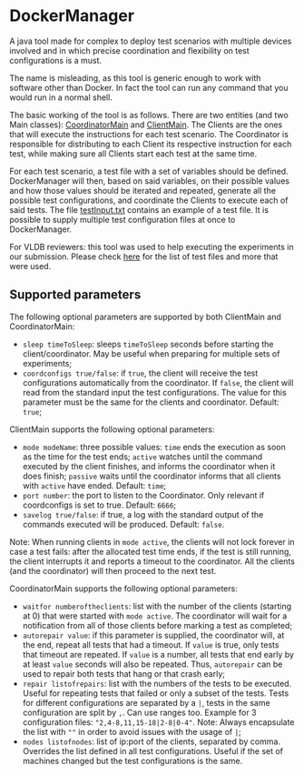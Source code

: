# DockerManager

A java tool made for complex to deploy test scenarios with multiple devices involved and in which precise coordination and flexibility on test configurations is a must.

The name is misleading, as this tool is generic enough to work with software other than Docker.
In fact the tool can run any command that you would run in a normal shell.

The basic working of the tool is as follows.
There are two entities (and two Main classes): [CoordinatorMain](src/CoordinatorMain.java) and [ClientMain](src/ClientMain.java).
The Clients are the ones that will execute the instructions for each test scenario.
The Coordinator is responsible for distributing to each Client its respective instruction for each test, while making sure all Clients start each test at the same time.

For each test scenario, a test file with a set of variables should be defined.
DockerManager will then, based on said variables, on their possible values and how those values should be iterated and repeated, generate all the possible test configurations, and coordinate the Clients to execute each of said tests.
The file [testInput.txt](testInput.txt) contains an example of a test file.
It is possible to supply multiple test configuration files at once to DockerManager.

For VLDB reviewers: this tool was used to help executing the experiments in our submission.
Please check [here](https://github.com/AndreRijo/potiondb-vldb-configs-rep) for the list of test files and more that were used.

## Supported parameters

The following optional parameters are supported by both ClientMain and CoordinatorMain:
- `sleep timeToSleep`: sleeps `timeToSleep` seconds before starting the client/coordinator. May be useful when preparing for multiple sets of experiments;
- `coordconfigs true/false`: if `true`, the client will receive the test configurations automatically from the coordinator. If `false`, the client will read from the standard input the test configurations. The value for this parameter must be the same for the clients and coordinator. Default: `true`;

ClientMain supports the following optional parameters:
- `mode modeName`: three possible values: `time` ends the execution as soon as the time for the test ends; `active` watches until the command executed by the client finishes, and informs the coordinator when it does finish; `passive` waits until the coordinator informs that all clients with `active` have ended. Default: `time`;
- `port number`: the port to listen to the Coordinator. Only relevant if coordconfigs is set to true. Default: `6666`;
- `savelog true/false`: if true, a log with the standard output of the commands executed will be produced. Default: `false`.

Note: When running clients in `mode active`, the clients will not lock forever in case a test fails: after the allocated test time ends, if the test is still running, the client interrupts it and reports a timeout to the coordinator. All the clients (and the coordinator) will then proceed to the next test.

CoordinatorMain supports the following optional parameters:
- `waitfor numberoftheclients`: list with the number of the clients (starting at 0) that were started with `mode active`. The coordinator will wait for a notification from all of those clients before marking a test as completed;
- `autorepair value`: if this parameter is supplied, the coordinator will, at the end, repeat all tests that had a timeout. If `value` is true, only tests that timeout are repeated. If `value` is a number, all tests that end early by at least `value` seconds will also be repeated. Thus, `autorepair` can be used to repair both tests that hang or that crash early; 
- `repair listofrepairs`: list with the numbers of the tests to be executed. Useful for repeating tests that failed or only a subset of the tests. Tests for different configurations are separated by a `|`, tests in the same configuration are split by `,`. Can use ranges too. Example for 3 configuration files: `"2,4-8,11,15-18|2-8|0-4"`. Note: Always encapsulate the list with `""` in order to avoid issues with the usage of `|`;
- `nodes listofnodes`: list of ip:port of the clients, separated by comma. Overrides the list defined in all test configurations. Useful if the set of machines changed but the test configurations is the same. 

